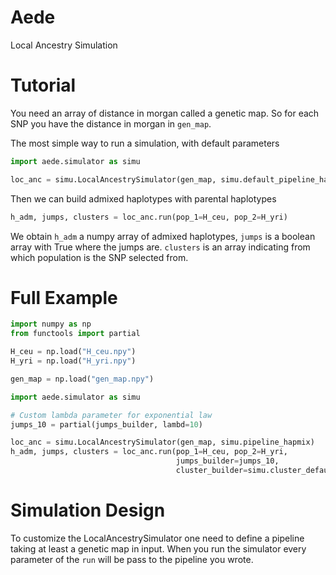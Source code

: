 # Aede

Local Ancestry Simulation

# Tutorial

You need an array of distance in morgan called a genetic map.
So for each SNP you have the distance in morgan in `gen_map`.

The most simple way to run a simulation, with default parameters
```python
import aede.simulator as simu

loc_anc = simu.LocalAncestrySimulator(gen_map, simu.default_pipeline_hapmix)
```

Then we can build admixed haplotypes with parental haplotypes
```python
h_adm, jumps, clusters = loc_anc.run(pop_1=H_ceu, pop_2=H_yri)
```
We obtain `h_adm` a numpy array of admixed haplotypes, `jumps` is a boolean array with True where the jumps are.
`clusters` is an array indicating from which population is the SNP selected from.

# Full Example

```python
import numpy as np
from functools import partial

H_ceu = np.load("H_ceu.npy")
H_yri = np.load("H_yri.npy")

gen_map = np.load("gen_map.npy")

import aede.simulator as simu

# Custom lambda parameter for exponential law
jumps_10 = partial(jumps_builder, lambd=10)

loc_anc = simu.LocalAncestrySimulator(gen_map, simu.pipeline_hapmix)
h_adm, jumps, clusters = loc_anc.run(pop_1=H_ceu, pop_2=H_yri,
                                     jumps_builder=jumps_10,
                                     cluster_builder=simu.cluster_default) 
```

# Simulation Design

To customize the LocalAncestrySimulator one need to define a pipeline taking at least a 
genetic map in input.
When you run the simulator every parameter of the `run` will be pass to the pipeline you wrote.
